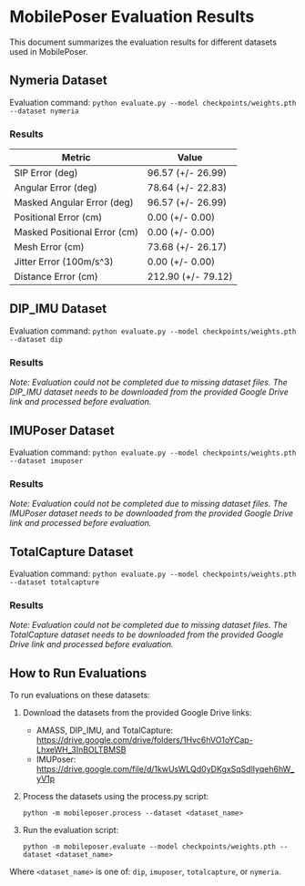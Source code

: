# MobilePoser Evaluation Results

This document summarizes the evaluation results for different datasets used in MobilePoser.

## Nymeria Dataset

Evaluation command: `python evaluate.py --model checkpoints/weights.pth --dataset nymeria`

### Results

| Metric | Value |
|--------|-------|
| SIP Error (deg) | 96.57 (+/- 26.99) |
| Angular Error (deg) | 78.64 (+/- 22.83) |
| Masked Angular Error (deg) | 96.57 (+/- 26.99) |
| Positional Error (cm) | 0.00 (+/- 0.00) |
| Masked Positional Error (cm) | 0.00 (+/- 0.00) |
| Mesh Error (cm) | 73.68 (+/- 26.17) |
| Jitter Error (100m/s^3) | 0.00 (+/- 0.00) |
| Distance Error (cm) | 212.90 (+/- 79.12) |

## DIP_IMU Dataset

Evaluation command: `python evaluate.py --model checkpoints/weights.pth --dataset dip`

### Results

*Note: Evaluation could not be completed due to missing dataset files. The DIP_IMU dataset needs to be downloaded from the provided Google Drive link and processed before evaluation.*

## IMUPoser Dataset

Evaluation command: `python evaluate.py --model checkpoints/weights.pth --dataset imuposer`

### Results

*Note: Evaluation could not be completed due to missing dataset files. The IMUPoser dataset needs to be downloaded from the provided Google Drive link and processed before evaluation.*

## TotalCapture Dataset

Evaluation command: `python evaluate.py --model checkpoints/weights.pth --dataset totalcapture`

### Results

*Note: Evaluation could not be completed due to missing dataset files. The TotalCapture dataset needs to be downloaded from the provided Google Drive link and processed before evaluation.*

## How to Run Evaluations

To run evaluations on these datasets:

1. Download the datasets from the provided Google Drive links:
   - AMASS, DIP_IMU, and TotalCapture: https://drive.google.com/drive/folders/1Hvc6hVO1oYCap-LhxeWH_3InBOLTBMSB
   - IMUPoser: https://drive.google.com/file/d/1kwUsWLQd0yDKgxSqSdlIyqeh6hW_yV1p

2. Process the datasets using the process.py script:
   ```
   python -m mobileposer.process --dataset <dataset_name>
   ```

3. Run the evaluation script:
   ```
   python -m mobileposer.evaluate --model checkpoints/weights.pth --dataset <dataset_name>
   ```

Where `<dataset_name>` is one of: `dip`, `imuposer`, `totalcapture`, or `nymeria`.
